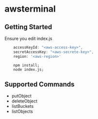 # awsterminal

## Getting Started

Ensure you edit index.js
```js
	accessKeyId: "<aws-access-key>",
	secretAccessKey: "<aws-secrete-key>",
	region: '<aws-region>'
```

```
	npm install;
	node index.js;
```

## Supported Commands

- putObject
- deleteObject
- listBuckets
- listObjects